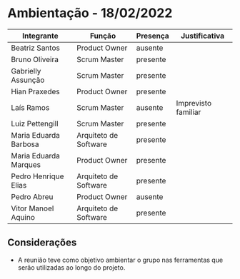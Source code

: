 # Ambientação - 18/02/2022




| Integrante|Função|Presença|Justificativa|
|--------------|-------------|-------|----------------------|
| Beatriz Santos | Product Owner |ausente | 
| Bruno Oliveira | Scrum Master |presente | |  
| Gabrielly Assunção |Scrum Master |presente | |  
| Hian Praxedes |Product Owner |presente | |  
| Laís Ramos |Scrum Master |ausente| Imprevisto familiar |  
| Luiz Pettengill |Scrum Master |presente | |  
| Maria Eduarda Barbosa |Arquiteto de Software |presente | |  
| Maria Eduarda Marques |Product Owner |presente | 
| Pedro Henrique Elias |Arquiteto de Software |presente | |  
| Pedro Abreu |Product Owner |ausente | |  
| Vitor Manoel Aquino|Arquiteto de Software |presente | |


	
## Considerações 

- A reunião teve como objetivo ambientar o grupo nas ferramentas que serão utilizadas ao longo do projeto.
